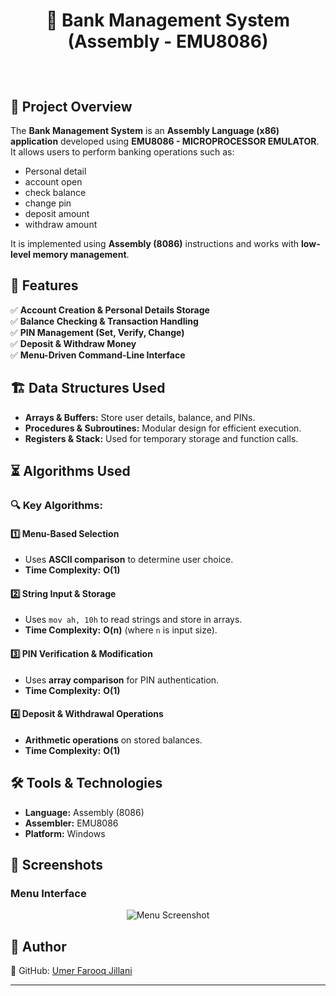 # <p align="center">📌 Bank Management System (Assembly - EMU8086)</p>

<br>

## 📖 Project Overview  
The **Bank Management System** is an **Assembly Language (x86) application** developed using **EMU8086 - MICROPROCESSOR EMULATOR**. It allows users to perform banking operations such as:
- Personal detail
- account open
- check balance
- change pin
- deposit amount 
- withdraw amount

It is implemented using **Assembly (8086)** instructions and works with **low-level memory management**.


## 🚀 Features  
✅ **Account Creation & Personal Details Storage**  
✅ **Balance Checking & Transaction Handling**  
✅ **PIN Management (Set, Verify, Change)**  
✅ **Deposit & Withdraw Money**  
✅ **Menu-Driven Command-Line Interface**  


## 🏗️ Data Structures Used  
- **Arrays & Buffers:** Store user details, balance, and PINs.  
- **Procedures & Subroutines:** Modular design for efficient execution.  
- **Registers & Stack:** Used for temporary storage and function calls.  


## ⏳ Algorithms Used  

### 🔍 **Key Algorithms:**  
#### **1️⃣ Menu-Based Selection**  
- Uses **ASCII comparison** to determine user choice.
- **Time Complexity:** **O(1)**  

#### **2️⃣ String Input & Storage**  
- Uses `mov ah, 10h` to read strings and store in arrays.  
- **Time Complexity:** **O(n)** (where `n` is input size).  

#### **3️⃣ PIN Verification & Modification**  
- Uses **array comparison** for PIN authentication.  
- **Time Complexity:** **O(1)**  

#### **4️⃣ Deposit & Withdrawal Operations**  
- **Arithmetic operations** on stored balances.  
- **Time Complexity:** **O(1)**  


## 🛠️ Tools & Technologies  
- **Language:** Assembly (8086)  
- **Assembler:** EMU8086  
- **Platform:** Windows  


## 📸 Screenshots  
### **Menu Interface**
<p align="center">  
  <img src="src/images/menu.png" alt="Menu Screenshot">  
</p>  


## 📌 Author
🔗 GitHub: [Umer Farooq Jillani](https://github.com/UmerFarooqJillani)  

---
